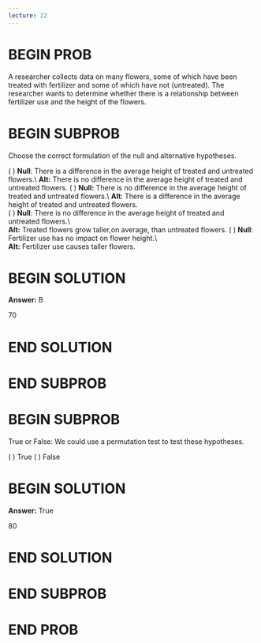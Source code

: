 ```yaml
---
lecture: 22
---
```


# BEGIN PROB

A researcher collects data on many flowers, some of which have been
treated with fertilizer and some of which have not (untreated). The
researcher wants to determine whether there is a relationship between
fertilizer use and the height of the flowers.

# BEGIN SUBPROB

Choose the correct formulation of the null and alternative hypotheses.

( ) **Null**: There is a difference in the average height of treated and untreated flowers.\ **Alt:** There is no difference in the average height of treated and untreated flowers.
( ) **Null:** There is no difference in the average height of treated and untreated flowers.\ **Alt**: There is a difference in the average height of treated and untreated flowers.\
( ) **Null**: There is no difference in the average height of treated and untreated flowers.\ **Alt:** Treated flowers grow taller,on average, than untreated flowers.
( ) **Null**: Fertilizer use has no impact on flower height.\ **Alt:** Fertilizer use causes taller flowers.

# BEGIN SOLUTION

**Answer:** B

<average>70</average>

# END SOLUTION

# END SUBPROB

# BEGIN SUBPROB

True or False: We could use a permutation test to test these hypotheses.

( ) True 
( ) False

# BEGIN SOLUTION

**Answer:** True

<average>80</average>

# END SOLUTION

# END SUBPROB

# END PROB